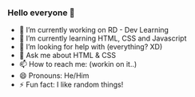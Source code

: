 ### Hello everyone 👋


- 🔭 I’m currently working on RD - Dev Learning
- 🌱 I’m currently learning HTML, CSS and Javascript
- 🤔 I’m looking for help with (everything? XD)
- 💬 Ask me about HTML & CSS
- 📫 How to reach me: (workin on it..)
- 😄 Pronouns: He/Him
- ⚡ Fun fact: I like random things!
